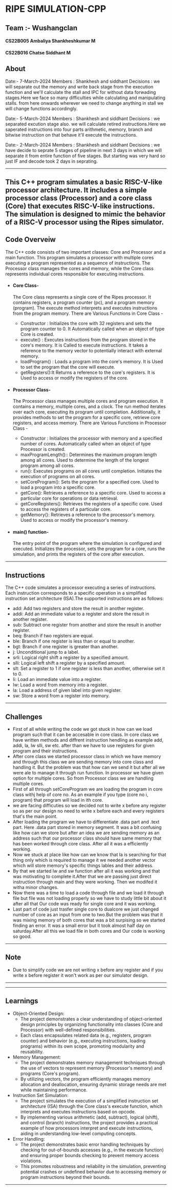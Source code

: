 # RIPE SIMULATION-CPP
## Team :- Wushangclan
#### CS22B005 Ambaliya Shankheshkumar M
#### CS22B016 Chatse Siddhant M
## About

Date:- 7-March-2024
Members : Shankhesh and siddhant
Decisions : we will separate out the memory and write back stage from the execution function and we'll calculate the stall and IPC for without data forwading stages.Here we face so many difficulties while calculating and manipulating stalls. from here onwards wherever we need to change anything in stall we will change functions accordingly.

Date:- 5-March-2024
Members : Shankhesh and siddhant
Decisions : we separated excution stage also. we will calculate retired instructions.Here we saperated instructions into four parts arithmetic, memory, branch and bitwise instruction on that behave it'll execute the instructions.

Date:- 2-March-2024
Members : Shankhesh and siddhant
Decisions : we have decide to seprate 5 stages of pipeline in next 3 days in which we will separate it from entire function of five stages. But starting was very hard so just IF and decode took 2 days in seprating.

---
This C++ program simulates a basic RISC-V-like processor architecture. It includes a simple processor class (Processor) and a core class (Core) that executes RISC-V-like instructions. The simulation is designed to mimic the behavior of a RISC-V processor using the Ripes simulator.
---
## Code Overveiw
The C++ code consists of two important classes: Core and Processor and a main function. This program simulates a processor with multiple cores executing a program represented as a sequence of instructions. The Processor class manages the cores and memory, while the Core class represents individual cores responsible for executing instructions.
- #### Core Class-
  The Core class represents a single core of the Ripes processor. It contains registers, a program counter (pc), and a program memory (program). The execute method interprets and executes instructions from the program memory. There are Various Functions in Core Class -
  - Constructor : Initializes the core with 32 registers and sets the program counter to 0. It Automatically called when an object of type Core is created.
  - execute() : Executes instructions from the program stored in the core's memory. It is Called to execute instructions. It takes a reference to the memory vector to potentially interact with external memory.
  - loadProgram() : Loads a program into the core's memory. It is Used to set the program that the core will execute.
  - getRegisters():It Returns a reference to the core's registers. It is Used to access or modify the registers of the core.
- #### Processor Class-
  The Processor class manages multiple cores and program execution. It contains a memory, multiple cores, and a clock. The run method iterates over each core, executing its program until completion. Additionally, it provides methods to set the program for a specific core, retrieve core registers, and access memory.
  There are Various Functions in Processor Class -
  - Constructor : Initializes the processor with memory and a specified number of cores. Automatically called when an object of type Processor is created.
  - maxProgramLength():: Determines the maximum program length among all cores. Used to determine the length of the longest program among all cores.
  - run(): Executes programs on all cores until completion. Initiates the execution of programs on all cores.
  - setCoreProgram(): Sets the program for a specified core. Used to load a program into a specific core.
  - getCore(): Retrieves a reference to a specific core. Used to access a particular core for operations or data retrieval.
  - getCoreRegisters(): Retrieves the registers of a specific core. Used to access the registers of a particular core.
  - getMemory(): Retrieves a reference to the processor's memory. Used to access or modify the processor's memory.
   
- #### main() function-
  The entry point of the program where the simulation is configured and executed. Initializes the processor, sets the program for a core, runs the simulation, and prints the registers of the core after execution.

---
## Instructions
The C++ code simulates a processor executing a series of instructions. Each instruction corresponds to a specific operation in a simplified instruction set architecture (ISA).The supported instructions are as follows:
- add: Add two registers and store the result in another register.
- addi: Add an immediate value to a register and store the result in another register.
- sub: Subtract one register from another and store the result in another register.
- beq: Branch if two registers are equal.
- ble: Branch if one register is less than or equal to another.
- bgt: Branch if one register is greater than another.
- j: Unconditional jump to a label.
- srli: Logical right shift a register by a specified amount.
- slli: Logical left shift a register by a specified amount.
- slt: Set a register to 1 if one register is less than another, otherwise set it to 0.
- li: Load an immediate value into a register.
- lw: Load a word from memory into a register.
- la: Load a address of given label into given register.
- sw: Store a word from a register into memory.
---
## Challenges 
- First of all while writing the code we got stuck in how can we load program such that it can be accesable in core class. In core class we have written methods and diffrent instruction hendling as example add, addi, la, lw slli, sw etc. after than we have to use registers for given program and their instructions.
- After core class we started processor class in which we have memory and through this class we are sending memory into core class and handling it. But the problem was that how can we send it but after all we were ale to manage it through run function. In processor we have given option for multiple cores. So from Processor class we are handling multiple cores.
- First of all through setCoreProgram we are loading the program in core class withj help of core no. As an example if you type (core no i, program) that program will load in ith core.
- we are facing difficuties so we decided not to write x before any register so as per our design no need to write x before each and every registers that's the main point.
- After loading the program we have to differentiate .data part and .text part. Here .data part stored in memory segment. It was a bit confusing like how can we store but after an idea we are sending memory as an address such that our processor class should have same memory that has been worked through core class. After all it was a efficiently working.
- Now we stuck at place like how can we know that la is searching for that thing only which is required to manage it we needed another vector which will store memory's specific things lables and their address.
- By that we started lw and sw function after all it was working and that was motivating to complete it.After that we are passing just direct instruction through main and they were working. Then we modifed it witha minor changes.
- Now there was a time to load a code through file and we load it through file but file was not loading properly so we have to study little bit about it after all that Our code was ready for single core and it was working.
- Last part of code just trasfer single core to dualcore we just changed number of core as an input from one to two.But the problem was that it was mixing memory of both cores that was a bit surpising so we started finding an error. It was a small error but it took almost half day on saturday.After all this we load file in both cores and Our code is working so good.

---
## Note
- Due to simplify code we are not writing x before any register and if you write x before register it won't work as per our simulator design.
---

---
## Learnings
- Object-Oriented Design:
  - The project demonstrates a clear understanding of object-oriented design principles by organizing functionality into classes (Core and Processor) with well-defined responsibilities.
  - Each class encapsulates related data (e.g., registers, program counter) and behavior (e.g., executing instructions, loading programs) within its own scope, promoting modularity and reusability.
- Memory Management:
  - The project demonstrates memory management techniques through the use of vectors to represent memory (Processor's memory) and programs (Core's program).
  - By utilizing vectors, the program efficiently manages memory allocation and deallocation, ensuring dynamic storage needs are met while maintaining performance.
- Instruction Set Simulation:
  - The project simulates the execution of a simplified instruction set architecture (ISA) through the Core class's execute function, which interprets and executes instructions based on opcode.
  - By implementing various arithmetic (add, subtract), logical (shift), and control (branch) instructions, the project provides a practical example of how processors interpret and execute instructions, aiding in understanding low-level computing concepts.
- Error Handling:
  - The project demonstrates basic error handling techniques by checking for out-of-bounds accesses (e.g., in the execute function) and ensuring proper bounds checking to prevent memory access violations.
  - This promotes robustness and reliability in the simulation, preventing potential crashes or undefined behavior due to accessing memory or program instructions beyond their bounds.

---